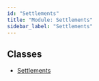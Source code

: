 ```yaml
---
id: "Settlements"
title: "Module: Settlements"
sidebar_label: "Settlements"
---
```


## Classes

- [Settlements](../../../../classes/API/Client/Settlements/Settlements.md)
